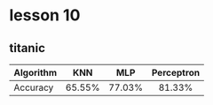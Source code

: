 # lesson 10
## titanic
| Algorithm  | KNN    | MLP | Perceptron |
| ------------- |:-------------:|:-----:|:---:|
  | Accuracy | 65.55% | 77.03% | 81.33% |
